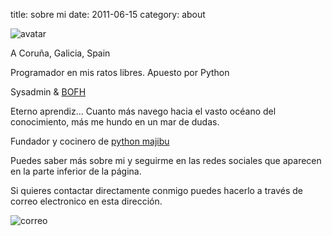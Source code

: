 title: sobre mi
date: 2011-06-15
category: about

![avatar](pictures/avatar.png "avatar")

A Coruña, Galicia, Spain

Programador en mis ratos libres. Apuesto por Python 

Sysadmin & [BOFH](http://es.wikipedia.org/wiki/Bastard_Operator_from_Hell)

Eterno aprendiz... Cuanto más navego hacia el vasto océano del conocimiento, más
 me hundo en un mar de dudas. 

Fundador y cocinero de [python majibu](http://python.majibu.org)

Puedes saber más sobre mi y seguirme en las redes sociales que aparecen en 
la parte inferior de la página.

Si quieres contactar directamente conmigo puedes hacerlo a través de correo 
electronico en esta dirección.

![correo](pictures/correo_joe_web.png)
